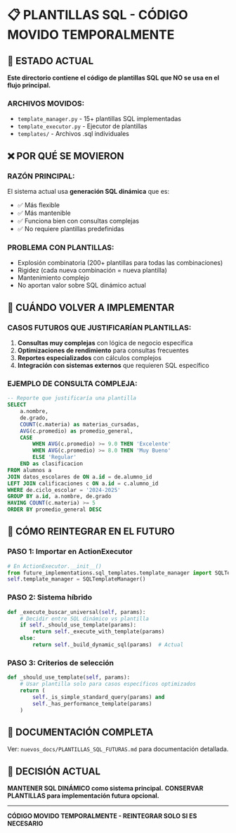 # 📋 PLANTILLAS SQL - CÓDIGO MOVIDO TEMPORALMENTE

## 🎯 **ESTADO ACTUAL**

**Este directorio contiene el código de plantillas SQL que NO se usa en el flujo principal.**

### **ARCHIVOS MOVIDOS:**
- `template_manager.py` - 15+ plantillas SQL implementadas
- `template_executor.py` - Ejecutor de plantillas
- `templates/` - Archivos .sql individuales

## ❌ **POR QUÉ SE MOVIERON**

### **RAZÓN PRINCIPAL:**
El sistema actual usa **generación SQL dinámica** que es:
- ✅ Más flexible
- ✅ Más mantenible  
- ✅ Funciona bien con consultas complejas
- ✅ No requiere plantillas predefinidas

### **PROBLEMA CON PLANTILLAS:**
- Explosión combinatoria (200+ plantillas para todas las combinaciones)
- Rigidez (cada nueva combinación = nueva plantilla)
- Mantenimiento complejo
- No aportan valor sobre SQL dinámico actual

## 🔮 **CUÁNDO VOLVER A IMPLEMENTAR**

### **CASOS FUTUROS QUE JUSTIFICARÍAN PLANTILLAS:**
1. **Consultas muy complejas** con lógica de negocio específica
2. **Optimizaciones de rendimiento** para consultas frecuentes
3. **Reportes especializados** con cálculos complejos
4. **Integración con sistemas externos** que requieren SQL específico

### **EJEMPLO DE CONSULTA COMPLEJA:**
```sql
-- Reporte que justificaría una plantilla
SELECT 
    a.nombre,
    de.grado,
    COUNT(c.materia) as materias_cursadas,
    AVG(c.promedio) as promedio_general,
    CASE 
        WHEN AVG(c.promedio) >= 9.0 THEN 'Excelente'
        WHEN AVG(c.promedio) >= 8.0 THEN 'Muy Bueno'
        ELSE 'Regular'
    END as clasificacion
FROM alumnos a
JOIN datos_escolares de ON a.id = de.alumno_id
LEFT JOIN calificaciones c ON a.id = c.alumno_id
WHERE de.ciclo_escolar = '2024-2025'
GROUP BY a.id, a.nombre, de.grado
HAVING COUNT(c.materia) >= 5
ORDER BY promedio_general DESC
```

## 🚀 **CÓMO REINTEGRAR EN EL FUTURO**

### **PASO 1: Importar en ActionExecutor**
```python
# En ActionExecutor.__init__()
from future_implementations.sql_templates.template_manager import SQLTemplateManager
self.template_manager = SQLTemplateManager()
```

### **PASO 2: Sistema híbrido**
```python
def _execute_buscar_universal(self, params):
    # Decidir entre SQL dinámico vs plantilla
    if self._should_use_template(params):
        return self._execute_with_template(params)
    else:
        return self._build_dynamic_sql(params)  # Actual
```

### **PASO 3: Criterios de selección**
```python
def _should_use_template(self, params):
    # Usar plantilla solo para casos específicos optimizados
    return (
        self._is_simple_standard_query(params) and
        self._has_performance_template(params)
    )
```

## 📝 **DOCUMENTACIÓN COMPLETA**

Ver: `nuevos_docs/PLANTILLAS_SQL_FUTURAS.md` para documentación detallada.

## 🎯 **DECISIÓN ACTUAL**

**MANTENER SQL DINÁMICO como sistema principal.**
**CONSERVAR PLANTILLAS para implementación futura opcional.**

---

**CÓDIGO MOVIDO TEMPORALMENTE - REINTEGRAR SOLO SI ES NECESARIO**
